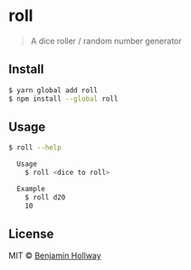 # roll

> A dice roller / random number generator


## Install

``` bash
$ yarn global add roll
$ npm install --global roll
```


## Usage

``` bash
$ roll --help

  Usage
    $ roll <dice to roll>

  Example
    $ roll d20
    10
```

## License
MIT © [Benjamin Hollway](https://nothingrandom.com)